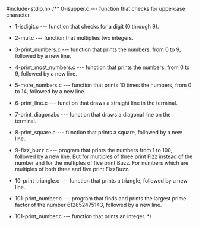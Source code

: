#include<stdio.h>
/** 0-isupper.c --- function that checks for uppercase character.

* 1-isdigit.c --- function that checks for a digit (0 through 9).

* 2-mul.c --- function that multiplies two integers.

* 3-print_numbers.c --- function that prints the numbers, from 0 to 9, followed by a new line.

* 4-print_most_numbers.c --- function that prints the numbers, from 0 to 9, followed by a new line.

* 5-more_numbers.c --- function that prints 10 times the numbers, from 0 to 14, followed by a new line.

* 6-print_line.c --- function that draws a straight line in the terminal.

* 7-print_diagonal.c --- function that draws a diagonal line on the terminal.

* 8-print_square.c --- function that prints a square, followed by a new line.

* 9-fizz_buzz.c --- program that prints the numbers from 1 to 100, followed by a new line. But for multiples of three print Fizz instead of the number and for the multiples of five print Buzz. For numbers which are multiples of both three and five print FizzBuzz.

* 10-print_triangle.c --- function that prints a triangle, followed by a new line.

* 101-print_number.c --- program that finds and prints the largest prime factor of the number 612852475143, followed by a new line.

* 101-print_number.c --- function that prints an integer.
*/
